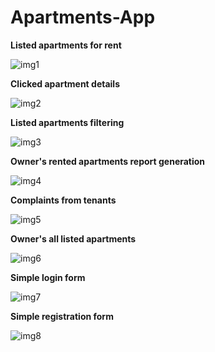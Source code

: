 # Apartments-App

**Listed apartments for rent**

![img1](https://i.imgur.com/M8A9Wo9.png)

**Clicked apartment details**

![img2](https://i.imgur.com/Sr0oGQR.png)

**Listed apartments filtering**

![img3](https://i.imgur.com/pWpn5is.png)

**Owner's rented apartments report generation**

![img4](https://i.imgur.com/4DYnvYx.png)

**Complaints from tenants**

![img5](https://i.imgur.com/IFgdIMA.png)

**Owner's all listed apartments**

![img6](https://i.imgur.com/Q5qeKSL.png)

**Simple login form**

![img7](https://i.imgur.com/Rgx8Lt6.png)

**Simple registration form**

![img8](https://i.imgur.com/qvo5z3N.png)
